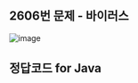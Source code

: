 ## 2606번 문제 - 바이러스

![image](https://user-images.githubusercontent.com/92222661/152972772-07d3c017-5387-431b-820d-7cf41a706abe.png)

## 정답코드 for Java
```java
```
